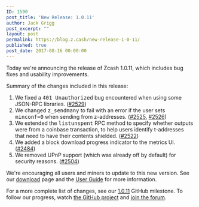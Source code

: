 ```yaml
---
ID: 1590
post_title: 'New Release: 1.0.11'
author: Jack Grigg
post_excerpt: ""
layout: post
permalink: https://blog.z.cash/new-release-1-0-11/
published: true
post_date: 2017-08-16 00:00:00
---
```

Today we're announcing the release of Zcash 1.0.11, which includes bug fixes and usability improvements.

Summary of the changes included in this release:
<ol class="arabic simple">
 	<li>We fixed a <tt class="docutils literal">401 Unauthorized</tt> bug encountered when using some JSON-RPC libraries. (<a class="reference external" href="https://github.com/zcash/zcash/pull/2529">#2529</a>)</li>
 	<li>We changed <tt class="docutils literal">z_sendmany</tt> to fail with an error if the user sets <tt class="docutils literal">minconf=0</tt> when sending from z-addresses. (<a class="reference external" href="https://github.com/zcash/zcash/pull/2525">#2525</a>, <a class="reference external" href="https://github.com/zcash/zcash/pull/2526">#2526</a>)</li>
 	<li>We extended the <tt class="docutils literal">listunspent</tt> RPC method to specify whether outputs were from a coinbase transaction, to help users identify t-addresses that need to have their contents shielded. (<a class="reference external" href="https://github.com/zcash/zcash/pull/2522">#2522</a>)</li>
 	<li>We added a block download progress indicator to the metrics UI. (<a class="reference external" href="https://github.com/zcash/zcash/pull/2484">#2484</a>)</li>
 	<li>We removed UPnP support (which was already off by default) for security reasons. (<a class="reference external" href="https://github.com/zcash/zcash/pull/2504">#2504</a>)</li>
</ol>
We're encouraging all users and miners to update to this new version. See our <a class="reference external" href="https://z.cash/download.html">download</a> page and the <a class="reference external" href="https://github.com/zcash/zcash/wiki/1.0-User-Guide">User Guide</a> for more information.

For a more complete list of changes, see our <a class="reference external" href="https://github.com/zcash/zcash/milestone/58?closed=1">1.0.11</a> GitHub milestone. To follow our progress, watch <a class="reference external" href="https://github.com/zcash/zcash/milestones">the GitHub project</a> and <a class="reference external" href="https://forum.z.cash/">join the forum</a>.